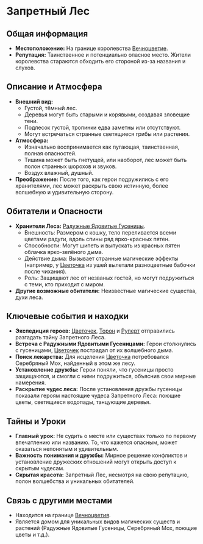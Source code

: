 # Запретный Лес

## Общая информация
- **Местоположение:** На границе королевства [Вечноцветие](places/vechnotsvetie_korolevstvo.md).
- **Репутация:** Таинственное и потенциально опасное место. Жители королевства стараются обходить его стороной из-за названия и слухов.

## Описание и Атмосфера
- **Внешний вид:**
    - Густой, тёмный лес.
    - Деревья могут быть старыми и корявыми, создавая зловещие тени.
    - Подлесок густой, тропинки едва заметны или отсутствуют.
    - Могут встречаться странные светящиеся грибы или растения.
- **Атмосфера:**
    - Изначально воспринимается как пугающая, таинственная, полная опасностей.
    - Тишина может быть гнетущей, или наоборот, лес может быть полон странных шорохов и звуков.
    - Воздух влажный, душный.
- **Преображение:** После того, как герои подружились с его хранителями, лес может раскрыть свою истинную, более волшебную и удивительную сторону.

## Обитатели и Опасности
- **Хранители Леса:** [Радужные Ядовитые Гусеницы](characters/friends_allies/raduzhnye_yadovitye_gusenitsy.md).
    - Внешность: Размером с кошку, тело переливается всеми цветами радуги, вдоль спины ряд ярко-красных пятен.
    - Способности: Могут шипеть и выпускать из красных пятен облачка ярко-зелёного дыма.
    - Действие дыма: Вызывает странные магические эффекты (например, у [Цветочка](characters/main_heroes/cvetochek.md) из ушей вылетали разноцветные бабочки после чихания).
    - Роль: Защищают лес от незваных гостей, но могут подружиться с теми, кто приходит с миром.
- **Другие возможные обитатели:** Неизвестные магические существа, духи леса.

## Ключевые события и находки
- **Экспедиция героев:** [Цветочек](characters/main_heroes/cvetochek.md), [Торон](characters/main_heroes/toron.md) и [Руперт](characters/main_heroes/rupert.md) отправились разгадать тайну Запретного Леса.
- **Встреча с Радужными Ядовитыми Гусеницами:** Герои столкнулись с гусеницами, [Цветочек](characters/main_heroes/cvetochek.md) пострадал от их волшебного дыма.
- **Поиск лекарства:** Для исцеления [Цветочка](characters/main_heroes/cvetochek.md) потребовался Серебряный Мох, найденный в этом же лесу.
- **Установление дружбы:** Герои поняли, что гусеницы просто защищаются, и смогли с ними подружиться, объяснив свои мирные намерения.
- **Раскрытие чудес леса:** После установления дружбы гусеницы показали героям настоящие чудеса Запретного Леса: поющие цветы, светящиеся водопады, танцующие деревья.

## Тайны и Уроки
- **Главный урок:** Не судить о месте или существах только по первому впечатлению или названию. То, что кажется опасным, может оказаться непонятым и удивительным.
- **Важность понимания и дружбы:** Мирное решение конфликтов и установление дружеских отношений могут открыть доступ к скрытым чудесам.
- **Скрытая красота:** Запретный Лес, несмотря на свою репутацию, полон волшебства и уникальных обитателей.

## Связь с другими местами
- Находится на границе [Вечноцветия](places/vechnotsvetie_korolevstvo.md).
- Является домом для уникальных видов магических существ и растений (Радужные Ядовитые Гусеницы, Серебряный Мох, поющие цветы и т.д.).